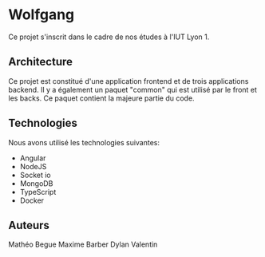 Wolfgang
========

Ce projet s'inscrit dans le cadre de nos études à l'IUT Lyon 1.

## Architecture

Ce projet est constitué d'une application frontend et de trois applications backend. Il y a également un paquet "common" qui est utilisé par le front et les backs. Ce paquet contient la majeure partie du code.

## Technologies

Nous avons utilisé les technologies suivantes:
* Angular
* NodeJS
* Socket io
* MongoDB
* TypeScript
* Docker

## Auteurs

Mathéo Begue
Maxime Barber
Dylan Valentin
